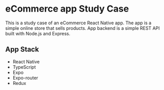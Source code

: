 # eCommerce app Study Case

This is a study case of an eCommerce React Native app. The app is a simple online store that sells products.
App backend is a simple REST API built with Node.js and Express.

 ## App Stack

- React Native
- TypeScript
- Expo
- Expo-router
- Redux
